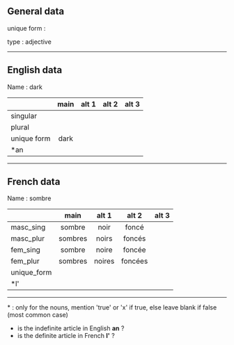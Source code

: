 ## General data

unique form :

type : adjective

---

## English data

Name : dark

|             | main | alt 1 | alt 2 | alt 3 |
| :---------- | :--: | :---: | :---: | ----- |
| singular    |      |       |       |       |
| plural      |      |       |       |       |
| unique form | dark |       |       |       |
| \*an        |      |       |       |       |

---

## French data

Name : sombre

|             |  main   | alt 1  |  alt 2  | alt 3 |
| :---------- | :-----: | :----: | :-----: | :---: |
| masc_sing   | sombre  |  noir  |  foncé  |       |
| masc_plur   | sombres | noirs  | foncés  |       |
| fem_sing    | sombre  | noire  | foncée  |       |
| fem_plur    | sombres | noires | foncées |       |
| unique_form |         |        |         |       |
| \*l'        |         |        |         |       |

---

\* : only for the nouns, mention 'true' or 'x' if true, else leave blank if false (most common case)

- is the indefinite article in English **an** ?
- is the definite article in French **l'** ?
